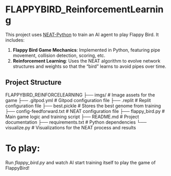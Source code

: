 # FLAPPYBIRD_ReinforcementLearning

This project uses [NEAT-Python](https://github.com/CodeReclaimers/neat-python) to train an AI agent to play Flappy Bird. It includes:

1. **Flappy Bird Game Mechanics**: Implemented in Python, featuring pipe movement, collision detection, scoring, etc.  
2. **Reinforcement Learning**: Uses the NEAT algorithm to evolve network structures and weights so that the “bird” learns to avoid pipes over time.

## Project Structure
FLAPPYBIRD_REINFORCELEARNING 
├── imgs/ # Image assets for the game 
├── .gitpod.yml # Gitpod configuration file 
├── .replit # Replit configuration file 
├── best.pickle # Stores the best genome from training 
├── config-feedforward.txt # NEAT configuration file 
├── flappy_bird.py # Main game logic and training script 
├── README.md # Project documentation 
├── requirements.txt # Python dependencies 
└── visualize.py # Visualizations for the NEAT process and results


# To play:
Run *flappy_bird.py* and watch AI start training itself to play the game of FlappyBird!
